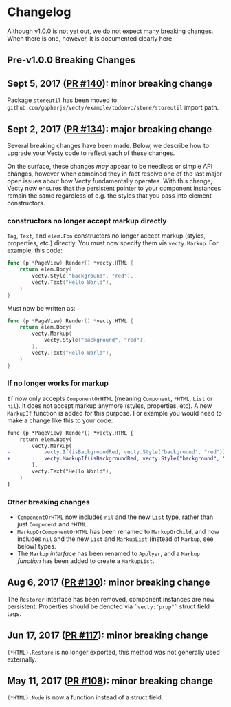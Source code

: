 Changelog
=========

Although v1.0.0 [is not yet out](https://github.com/gopherjs/vecty/milestone/1), we do not expect many breaking changes. When there is one, however, it is documented clearly here.

Pre-v1.0.0 Breaking Changes
---------------------------

## Sept 5, 2017 ([PR #140](https://github.com/gopherjs/vecty/pull/140)): minor breaking change

Package `storeutil` has been moved to `github.com/gopherjs/vecty/example/todomvc/store/storeutil` import path.


## Sept 2, 2017 ([PR #134](https://github.com/gopherjs/vecty/pull/134)): major breaking change

Several breaking changes have been made. Below, we describe how to upgrade your Vecty code to reflect each of these changes.

On the surface, these changes _may_ appear to be needless or simple API changes, however when combined they in fact resolve one of the last major open issues about how Vecty fundamentally operates. With this change, Vecty now ensures that the persistent pointer to your component instances remain the same regardless of e.g. the styles that you pass into element constructors.

### constructors no longer accept markup directly

`Tag`, `Text`, and `elem.Foo` constructors no longer accept markup (styles, properties, etc.) directly. You must now specify them via `vecty.Markup`. For example, this code:

```Go
func (p *PageView) Render() *vecty.HTML {
 	return elem.Body(
 		vecty.Style("background", "red"),
	 	vecty.Text("Hello World"),
 	)
}
```

Must now be written as:

```Go
func (p *PageView) Render() *vecty.HTML {
 	return elem.Body(
 		vecty.Markup(
	 		vecty.Style("background", "red"),
 		),
	 	vecty.Text("Hello World"),
 	)
}
```

### If no longer works for markup

`If` now only accepts `ComponentOrHTML` (meaning `Component`, `*HTML`, `List` or `nil`). It does not accept markup anymore (styles, properties, etc). A new `MarkupIf` function is added for this purpose. For example you would need to make a change like this to your code:

```diff
func (p *PageView) Render() *vecty.HTML {
 	return elem.Body(
 		vecty.Markup(
-			vecty.If(isBackgroundRed, vecty.Style("background", "red")),
+			vecty.MarkupIf(isBackgroundRed, vecty.Style("background", "red")),
 		),
 		vecty.Text("Hello World"),
 	)
}
```

### Other breaking changes

- `ComponentOrHTML` now includes `nil` and the new `List` type, rather than just `Component` and `*HTML`.
- `MarkupOrComponentOrHTML` has been renamed to `MarkupOrChild`, and now includes `nil` and the new `List` and `MarkupList` (instead of `Markup`, see below) types.
- The `Markup` _interface_ has been renamed to `Applyer`, and a `Markup` _function_ has been added to create a `MarkupList`.


## Aug 6, 2017 ([PR #130](https://github.com/gopherjs/vecty/pull/130)): minor breaking change

The `Restorer` interface has been removed, component instances are now persistent. Properties should be denoted via ``` `vecty:"prop"` ``` struct field tags.


## Jun 17, 2017 ([PR #117](https://github.com/gopherjs/vecty/pull/117)): minor breaking change

`(*HTML).Restore` is no longer exported, this method was not generally used externally.


## May 11, 2017 ([PR #108](https://github.com/gopherjs/vecty/pull/108)): minor breaking change

`(*HTML).Node` is now a function instead of a struct field.
